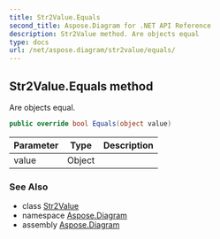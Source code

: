 ```yaml
---
title: Str2Value.Equals
second_title: Aspose.Diagram for .NET API Reference
description: Str2Value method. Are objects equal
type: docs
url: /net/aspose.diagram/str2value/equals/
---
```

## Str2Value.Equals method

Are objects equal.

```csharp
public override bool Equals(object value)
```

| Parameter | Type | Description |
| --- | --- | --- |
| value | Object |  |

### See Also

* class [Str2Value](../)
* namespace [Aspose.Diagram](../../str2value/)
* assembly [Aspose.Diagram](../../../)


